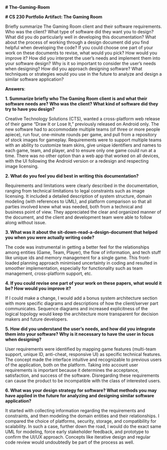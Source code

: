 **# The-Gaming-Room**


**# CS 230 Portfolio Artifact: The Gaming Room**

Briefly summarize The Gaming Room client and their software requirements. Who was the client? What type of software did they want you to design?
What did you do particularly well in developing this documentation?
What about the process of working through a design document did you find helpful when developing the code?
If you could choose one part of your work on these documents to revise, what would you pick? How would you improve it?
How did you interpret the user’s needs and implement them into your software design? Why is it so important to consider the user’s needs when designing?
How did you approach designing software? What techniques or strategies would you use in the future to analyze and design a similar software application?


**Answers**:


**1. Summarize briefly who The Gaming Room client is and what their software needs are? Who was the client? What kind of software did they try to have you design?**

Creative Technology Solutions (CTS), wanted a cross-platform web release of their game “Draw It or Lose It,” previously released on Android only. The new software had to accommodate multiple teams (of three or more people apiece), run four, one-minute rounds per game, and pull from a repository of stock images for gameplay. Requirements were to support multiple teams with an ability to customize team skins, give unique identifiers and names to each game, team, and player, and to ensure only one game could run at a time. There was no other option than a web app that worked on all devices, with the UI following the Android version or a redesign and respecting image licensing.

**2. What do you feel you did best in writing this documentation?**


Requirements and limitations were clearly described in the documentation, ranging from technical limitations to legal constraints such as image licensing. It included a detailed description of system structure, domain modeling (with references to UML), and platform comparison so that all parties involved knew what was needed, both from a technical and business point of view. They appreciated the clear and organized manner of the document, and the client and development team were able to follow along without issue.

**3. What was it about the sit-down-read-a-design-document that helped you when you were actually writing code?**



The code was instrumental in getting a better feel for the relationships among entities (Game, Team, Player), the flow of information, and tech stuff like unique ids and memory management for a single game. This front-loaded planning approach minimised uncertainty in coding and resulted in smoother implementation, especially for functionality such as team management, cross-platform support, etc.



**4. If you could revise one part of your work on these papers, what would it be? How would you improve it?**

If I could make a change, I would add a bonus system architecture section with more specific diagrams and descriptions of how the client/server part communicates. Sequence diagrams and increased explicitness of the logical topology would keep the architecture more transparent for decision makers and future developers.

**5. How did you understand the user’s needs, and how did you integrate them into your software? Why is it necessary to have the user in focus when designing?**

User requirements were identified by mapping game features (multi-team support, unique ID, anti-cheat, responsive UI) as specific technical features. The concept made the interface intuitive and recognizable to previous users of the application, both on the platform. Taking into account user requirements is important because it determines the acceptance, satisfaction, and success of the software. Disregarding these requirements can cause the product to be incompatible with the class of interested users.

**6. What was your design strategy for software? What methods you may have applied in the future for analyzing and designing similar software application?**

It started with collecting information regarding the requirements and constraints, and then modeling the domain entities and their relationships. I compared the choice of platforms, security, storage, and compatibility for scalability. In such a case, further down the road, I would do the exact same UML for modeling, force early stakeholder feedback, and prototype to confirm the UI/UX approach. Concepts like iterative design and regular code review would undoubtedly be part of the process as well.
